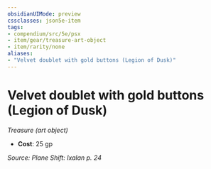 ```yaml
---
obsidianUIMode: preview
cssclasses: json5e-item
tags:
- compendium/src/5e/psx
- item/gear/treasure-art-object
- item/rarity/none
aliases: 
- "Velvet doublet with gold buttons (Legion of Dusk)"
---
```

# Velvet doublet with gold buttons (Legion of Dusk)
*Treasure (art object)*  

- **Cost**: 25 gp

*Source: Plane Shift: Ixalan p. 24*